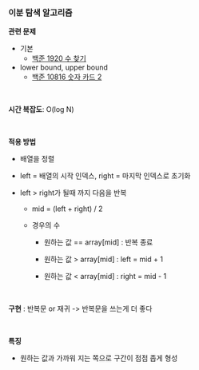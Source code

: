 ### 이분 탐색 알고리즘

**관련 문제**

- 기본
  - [백준 1920 수 찾기](./문제풀이/백준_1920_수_찾기.md)
- lower bound, upper bound
  - [백준 10816 숫자 카드 2](./문제풀이/백준_10816_숫자_카드2.md)

<br>

**시간 복잡도**: O(log N)

<br>

**적용 방법**

- 배열을 정렬

- left = 배열의 시작 인덱스, right = 마지막 인덱스로 초기화

- left > right가 될때 까지 다음을 반복

  - mid = (left + right) / 2

  - 경우의 수

    - 원하는 값 == array[mid] : 반복 종료

    - 원하는 값 > array[mid] : left = mid + 1
    - 원하는 값 < array[mid] : right = mid - 1 

<br>

**구현** : 반복문 or 재귀 -> 반복문을 쓰는게 더 좋다

<br>

**특징**

- 원하는 값과 가까워 지는 쪽으로 구간이 점점  좁게 형성 